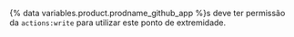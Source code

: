 {% data variables.product.prodname_github_app %}s deve ter permissão da `actions:write` para utilizar este ponto de extremidade.